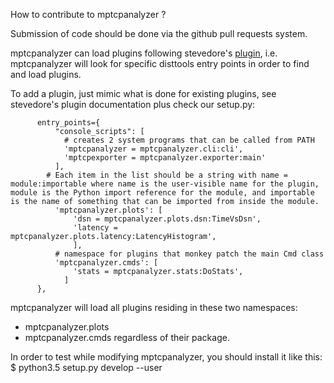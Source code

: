How to contribute to mptcpanalyzer ?

Submission of code should be done via the github pull requests system.

mptcpanalyzer can load plugins following stevedore's [plugin](http://docs.openstack.org/developer/stevedore/tutorial/creating_plugins.html#adding-plugins-in-other-packages), i.e. mptcpanalyzer will look for specific disttools entry points
in order to find and load plugins.

To add a plugin, just mimic what is done for existing plugins, see stevedore's
plugin documentation plus check our setup.py:
```
      entry_points={
          "console_scripts": [
            # creates 2 system programs that can be called from PATH
            'mptcpanalyzer = mptcpanalyzer.cli:cli',
            'mptcpexporter = mptcpanalyzer.exporter:main'
          ],
        # Each item in the list should be a string with name = module:importable where name is the user-visible name for the plugin, module is the Python import reference for the module, and importable is the name of something that can be imported from inside the module.
          'mptcpanalyzer.plots': [
              'dsn = mptcpanalyzer.plots.dsn:TimeVsDsn',
              'latency = mptcpanalyzer.plots.latency:LatencyHistogram',
              ],
          # namespace for plugins that monkey patch the main Cmd class
          'mptcpanalyzer.cmds': [
              'stats = mptcpanalyzer.stats:DoStats',
            ]
      },
```

mptcpanalyzer will load all plugins residing in these two namespaces:
- mptcpanalyzer.plots 
- mptcpanalyzer.cmds
regardless of their package.

In order to test while modifying mptcpanalyzer, you should install it like this: 
$ python3.5 setup.py develop --user

